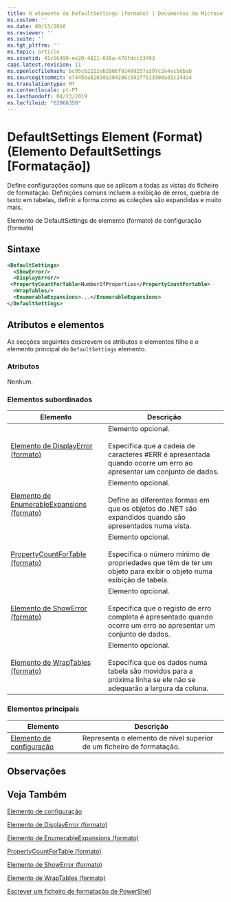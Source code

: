 ```yaml
---
title: O elemento de DefaultSettings (formato) | Documentos da Microsoft
ms.custom: ''
ms.date: 09/13/2016
ms.reviewer: ''
ms.suite: ''
ms.tgt_pltfrm: ''
ms.topic: article
ms.assetid: 41c56499-ee20-4821-830a-478fdcc33f83
caps.latest.revision: 11
ms.openlocfilehash: bc95c62222eb2806f92499257a397c2e4ec5dbab
ms.sourcegitcommit: e7445ba8203da304286c591ff513900ad1c244a4
ms.translationtype: MT
ms.contentlocale: pt-PT
ms.lasthandoff: 04/23/2019
ms.locfileid: "62066350"
---
```

# <a name="defaultsettings-element-format"></a>DefaultSettings Element (Format) (Elemento DefaultSettings [Formatação])

Define configurações comuns que se aplicam a todas as vistas do ficheiro de formatação. Definições comuns incluem a exibição de erros, quebra de texto em tabelas, definir a forma como as coleções são expandidas e muito mais.

Elemento de DefaultSettings de elemento (formato) de configuração (formato)

## <a name="syntax"></a>Sintaxe

```xml
<DefaultSettings>
  <ShowError/>
  <DisplayError/>
 <PropertyCountForTable>NumberOfProperties</PropertyCountFortable>
  <WrapTables/>
  <EnumerableExpansions>...</EnumerableExpansions>
</DefaultSettings>
```

## <a name="attributes-and-elements"></a>Atributos e elementos

As secções seguintes descrevem os atributos e elementos filho e o elemento principal do `DefaultSettings` elemento.

### <a name="attributes"></a>Atributos

Nenhum.

### <a name="child-elements"></a>Elementos subordinados

|Elemento|Descrição|
|-------------|-----------------|
|[Elemento de DisplayError (formato)](./displayerror-element-format.md)|Elemento opcional.<br /><br /> Especifica que a cadeia de caracteres #ERR é apresentada quando ocorre um erro ao apresentar um conjunto de dados.|
|[Elemento de EnumerableExpansions (formato)](./enumerableexpansions-element-format.md)|Elemento opcional.<br /><br /> Define as diferentes formas em que os objetos do .NET são expandidos quando são apresentados numa vista.|
|[PropertyCountForTable (formato)](./propertycountfortable-element-format.md)|Elemento opcional.<br /><br /> Especifica o número mínimo de propriedades que têm de ter um objeto para exibir o objeto numa exibição de tabela.|
|[Elemento de ShowError (formato)](./showerror-element-format.md)|Elemento opcional.<br /><br /> Especifica que o registo de erro completa é apresentado quando ocorre um erro ao apresentar um conjunto de dados.|
|[Elemento de WrapTables (formato)](./wraptables-element-format.md)|Elemento opcional.<br /><br /> Especifica que os dados numa tabela são movidos para a próxima linha se ele não se adequarão a largura da coluna.|

### <a name="parent-elements"></a>Elementos principais

|Elemento|Descrição|
|-------------|-----------------|
|[Elemento de configuração](./configuration-element-format.md)|Representa o elemento de nível superior de um ficheiro de formatação.|

## <a name="remarks"></a>Observações

## <a name="see-also"></a>Veja Também

[Elemento de configuração](./configuration-element-format.md)

[Elemento de DisplayError (formato)](./displayerror-element-format.md)

[Elemento de EnumerableExpansions (formato)](./enumerableexpansions-element-format.md)

[PropertyCountForTable (formato)](./propertycountfortable-element-format.md)

[Elemento de ShowError (formato)](./showerror-element-format.md)

[Elemento de WrapTables (formato)](./wraptables-element-format.md)

[Escrever um ficheiro de formatação de PowerShell](./writing-a-powershell-formatting-file.md)
